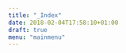```yaml
---
title: "_Index"
date: 2018-02-04T17:58:10+01:00
draft: true
menu: "mainmenu"
---
```


<!DOCTYPE html> 
<html> 
<head>
<meta name="viewport" content="width=device-width, initial-scale=1">




</body> 

</html>
